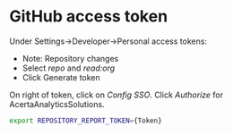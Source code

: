 # GitHub access token

Under Settings->Developer->Personal access tokens:

- Note: Repository changes
- Select _repo_ and _read:org_
- Click Generate token

On right of token, click on _Config SSO_. Click _Authorize_ for AcertaAnalyticsSolutions.

```bash
export REPOSITORY_REPORT_TOKEN={Token}
```
